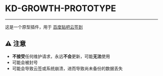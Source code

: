 # KD-GROWTH-PROTOTYPE

---

这是一个原型插件，用于 [百度贴吧云签到](https://github.com/MoeNetwork/Tieba-Cloud-Sign/)

## ⚠ 注意

- **不接受**任何维护请求，永远**不会**更新，可能**无法**使用
- 可能会被封号
- 可能会导致云签或系统崩溃，进而导致尚未备份的数据丢失
